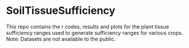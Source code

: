 # SoilTissueSufficiency
This repo contains the r codes, results and plots for the plant tissue sufficiency ranges used to generate sufficiency ranges for various crops. Note: Datasets are not available to the public.
